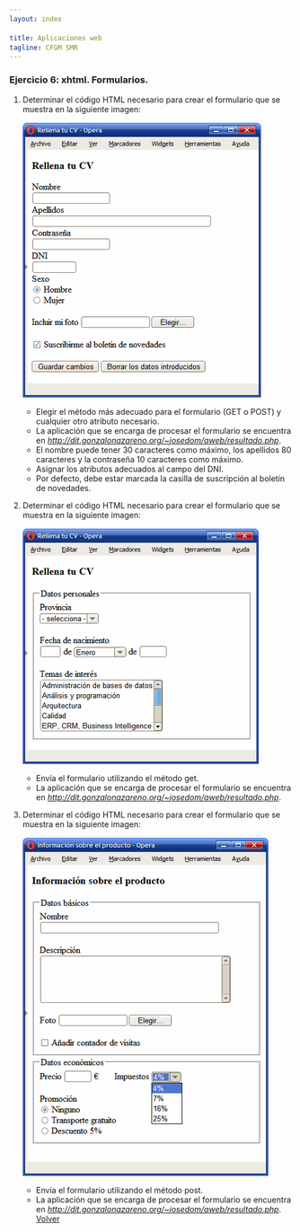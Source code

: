 ```yaml
---
layout: index

title: Aplicaciones web
tagline: CFGM SMR
---
```


### Ejercicio 6: xhtml. Formularios.

1. Determinar el código HTML necesario para crear el formulario que se muestra en la siguiente imagen:

	![ej1](img/f1.gif)


    * Elegir el método más adecuado para el formulario (GET o POST) y cualquier otro atributo necesario.
    * La aplicación que se encarga de procesar el formulario se encuentra en *http://dit.gonzalonazareno.org/~josedom/aweb/resultado.php*.
    * El nombre puede tener 30 caracteres como máximo, los apellidos 80 caracteres y la contraseña 10 caracteres como máximo.
    * Asignar los atributos adecuados al campo del DNI.
    * Por defecto, debe estar marcada la casilla de suscripción al boletín de novedades.

2. Determinar el código HTML necesario para crear el formulario que se muestra en la siguiente imagen:

	![ej2](img/f2.gif)

	* Envía el formulario utilizando el método get.
    * La aplicación que se encarga de procesar el formulario se encuentra en *http://dit.gonzalonazareno.org/~josedom/aweb/resultado.php*.

3. Determinar el código HTML necesario para crear el formulario que se muestra en la siguiente imagen:

	![ej3](img/f3.gif)

	* Envía el formulario utilizando el método post.
    * La aplicación que se encarga de procesar el formulario se encuentra en *http://dit.gonzalonazareno.org/~josedom/aweb/resultado.php*.
[Volver](index)